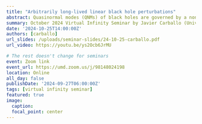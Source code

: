 ```yaml
---
title: "Arbitrarily long-lived linear black hole perturbations"
abstract: Quasinormal modes (QNMs) of black holes are governed by a non-normal Hamiltonian with respect to a natural choice of inner product, and thus do not form a complete and orthogonal basis. I will show that non-orthogonality leads to the existence of arbitrarily long-lived linear perturbations constructed from finite sums of M QNMs, whose lifetimes scale as log(M). Such perturbations are realised as localised energy packets travelling along the future horizon (and future null infinity). I will discuss simple analytical examples for a massive scalar field in the static patch of de Sitter, as well as numerical examples for gravitational perturbations in the Schwarzschild black hole, using hyperboloidal foliations.
summary: October 2024 Virtual Infinity Seminar by Javier Carballo (University of Southampton)
date: '2024-10-25T14:00:00Z'
authors: [carballo]
url_slides: /uploads/seminar-slides/24-10-25-carballo.pdf
url_video: https://youtu.be/ys2Ocb6JrMU

# The rest doesn't change for seminars
event: Zoom link
event_url: https://umd.zoom.us/j/98148024198
location: Online
all_day: false
publishDate: '2024-09-27T06:00:00Z'
tags: [virtual infinity seminar]
featured: true
image:  
  caption:
  focal_point: center
---
```

